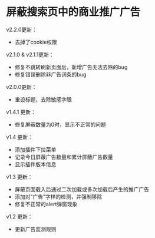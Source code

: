 # 屏蔽搜索页中的商业推广广告

v2.2.0更新：
 - 去掉了cookie权限

v2.1.0 & v2.1.1更新：
 - 修复不跳转刷新页面后，新增广告无法去除的bug
 - 修复错误删除非广告词条的bug

v2.0.0更新：
 - 重设标题，去除敏感字眼

v1.4.1 更新：
 - 修复屏蔽数量为0时，显示不正常的问题

v1.4 更新：
 - 添加插件下拉菜单
 - 记录今日屏蔽广告数量和累计屏蔽广告数量
 - 显示插件版本信息

v1.3 更新：
 - 屏蔽页面载入后通过二次加载或多次加载后产生的推广广告
 - 添加对“广告”字样的检测，并强制移除
 - 修复不正常的alert弹窗现象

v1.2 更新：
 - 更新广告监测规则
 
